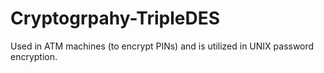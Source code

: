 # Cryptogrpahy-TripleDES
Used in ATM machines (to encrypt PINs) and is utilized in UNIX password encryption.
